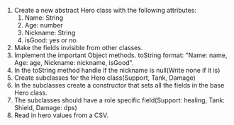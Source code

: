 1. Create a new abstract Hero class with the following attributes:
   1. Name: String
   2. Age: number
   3. Nickname: String
   4. isGood: yes or no
2. Make the fields invisible from other classes.
3. Implement the important Object methods. toString format: "Name: name, Age: age, Nickname: nickname, isGood".
4. In the toString method handle if the nickname is null(Write none if it is)
5. Create subclasses for the Hero class(Support, Tank, Damage)
6. In the subclasses create a constructor that sets all the fields in the base Hero class.
7. The subclasses should have a role specific field(Support: healing, Tank: Shield, Damage: dps)
8. Read in hero values from a CSV.